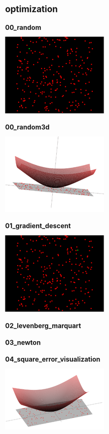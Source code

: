 # optimization

## 00_random
<img src="00_random/thumbnail.gif" width="320px">

## 00_random3d  
<img src="00_random3d/thumbnail.gif" width="320px">

## 01_gradient_descent
<img src="01_gradient_descent/thumbnail.gif" width="320px">

## 02_levenberg_marquart

## 03_newton

## 04_square_error_visualization
<img src="04_square_error_visualization/thumbnail.png" width="320px">
